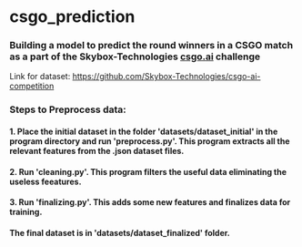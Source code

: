 # csgo_prediction

### Building a model to predict the round winners in a CSGO match as a part of the Skybox-Technologies [csgo.ai](https://csgo.ai/) challenge

Link for dataset: https://github.com/Skybox-Technologies/csgo-ai-competition

### Steps to Preprocess data:

#### 1. Place the initial dataset in the folder 'datasets/dataset_initial' in the program directory and run 'preprocess.py'. This program extracts all the relevant features from the .json dataset files.

#### 2. Run 'cleaning.py'. This program filters the useful data eliminating the useless feeatures.

#### 3. Run 'finalizing.py'. This adds some new features and finalizes data for training. 

#### The final dataset is in 'datasets/dataset_finalized' folder.